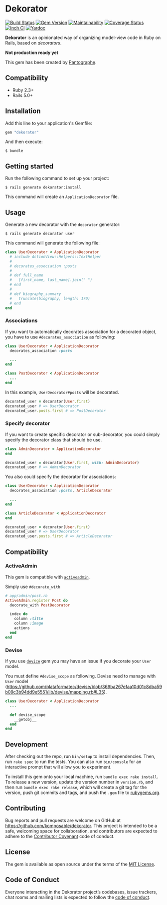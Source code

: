 # Dekorator

[![Build Status](https://travis-ci.org/komposable/dekorator.svg?branch=master)](https://travis-ci.org/komposable/dekorator)
[![Gem Version](https://badge.fury.io/rb/dekorator.svg)](https://rubygems.org/gems/dekorator)
[![Maintainability](https://api.codeclimate.com/v1/badges/f7ab08512ead00da34c0/maintainability)](https://codeclimate.com/github/komposable/dekorator/maintainability)
[![Coverage Status](https://coveralls.io/repos/github/komposable/dekorator/badge.svg)](https://coveralls.io/github/komposable/dekorator)
[![Inch CI](https://inch-ci.org/github/komposable/dekorator.svg?branch=master)](https://inch-ci.org/github/komposable/dekorator)
[![Yardoc](https://img.shields.io/badge/doc-yardoc-blue.svg)](https://www.rubydoc.info/github/komposable/dekorator/master)

**Dekorator** is an opinionated way of organizing model-view code in
Ruby on Rails, based on _decorators_.

**Not production ready yet**

This gem has been created by [Pantographe](https://pantographe.studio).

## Compatibility

* Ruby 2.3+
* Rails 5.0+

## Installation

Add this line to your application's Gemfile:

```ruby
gem "dekorator"
```

And then execute:

    $ bundle

## Getting started

Run the following command to set up your project:

    $ rails generate dekorator:install

This command will create an `ApplicationDecorator` file.

## Usage

Generate a new decorator with the `decorator` generator:

    $ rails generate decorator user

This command will generate the following file:

```ruby
class UserDecorator < ApplicationDecorator
  # include ActionView::Helpers::TextHelper
  #
  # decorates_association :posts
  #
  # def full_name
  #   [first_name, last_name].join(" ")
  # end
  #
  # def biography_summary
  #   truncate(biography, length: 170)
  # end
end
```

### Associations

If you want to automatically decorates association for a decorated object,
you have to use `#decorates_association` as following:

```ruby
class UserDecorator < ApplicationDecorator
  decorates_association :posts

  ...
end

class PostDecorator < ApplicationDecorator
  ...
end
```

In this example, `UserDecorator#posts` will be decorated.

```ruby
decorated_user = decorator(User.first)
decorated_user # => UserDecorator
decorated_user.posts.first # => PostDecorator
```

### Specify decorator

If you want to create specific decorator or sub-decorator, you could simply
specify the decorator class that should be use.

```ruby
class AdminDecorator < ApplicationDecorator
end

decorated_user = decorator(User.first, with: AdminDecorator)
decorated_user # => AdminDecorator
```

You also could specify the decorator for associations:

```ruby
class UserDecorator < ApplicationDecorator
  decorates_association :posts, ArticleDecorator

  ...
end

class ArticleDecorator < ApplicationDecorator
end

decorated_user = decorator(User.first)
decorated_user # => UserDecorator
decorated_user.posts.first # => ArticleDecorator
```

## Compatibility

### ActiveAdmin

This gem is compatible with [`activeadmin`][activeadmin].

Simply use `#decorate_with`

```ruby
# app/admin/post.rb
ActiveAdmin.register Post do
  decorate_with PostDecorator

  index do
    column :title
    column :image
    actions
  end
end
```

### Devise

If you use [`device`][devise] gem you may have an issue if you decorate your
`User` model.

You must define `#devise_scope` as following. Devise need to manage with
`User` model (https://github.com/plataformatec/devise/blob/369ba267efaa10d01c8dba59b09c3b94dd9e5551/lib/devise/mapping.rb#L35).

```ruby
class UserDecorator < ApplicationDecorator
  ...

  def devise_scope
    __getobj__
  end
end
```

## Development

After checking out the repo, run `bin/setup` to install dependencies. Then, run
`rake spec` to run the tests. You can also run `bin/console` for an interactive
prompt that will allow you to experiment.

To install this gem onto your local machine, run `bundle exec rake install`.
To release a new version, update the version number in `version.rb`, and then
run `bundle exec rake release`, which will create a git tag for the version,
push git commits and tags, and push the `.gem` file to [rubygems.org].

## Contributing

Bug reports and pull requests are welcome on GitHub at
https://github.com/komposable/dekorator. This project is intended to be a safe,
welcoming space for collaboration, and contributors are expected to adhere to
the [Contributor Covenant](http://contributor-covenant.org) code of conduct.

## License

The gem is available as open source under the terms of the [MIT License].

## Code of Conduct

Everyone interacting in the Dekorator project’s codebases, issue trackers,
chat rooms and mailing lists is expected to follow the [code of conduct].

[activeadmin]: https://activeadmin.info/11-decorators.html
[devise]: https://github.com/plataformatec/devise/
[rubygems.org]: https://rubygems.org
[MIT License]: https://opensource.org/licenses/MIT
[code of conduct]: https://github.com/komposable/dekorator/blob/master/CODE_OF_CONDUCT.md
